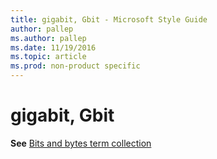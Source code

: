 ```yaml
---
title: gigabit, Gbit - Microsoft Style Guide
author: pallep
ms.author: pallep
ms.date: 11/19/2016
ms.topic: article
ms.prod: non-product specific
---
```


# gigabit, Gbit

**See** [Bits and bytes term collection](/style-guide/a-z-word-list-term-collections/term-collections/bits-bytes-terms)
